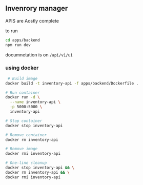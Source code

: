 ## Invenrory manager
APIS are Aostly complete 

to run 
```sh
cd apps/backend
npm run dev
```
documnetation is on `/api/v1/ui`

 ### using docker 

```sh
 # Build image
docker build -t inventory-api -f apps/backend/Dockerfile .

# Run container
docker run -d \
  --name inventory-api \
  -p 5000:5000 \
  inventory-api

# Stop container
docker stop inventory-api

# Remove container
docker rm inventory-api

# Remove image
docker rmi inventory-api

# One-line cleanup
docker stop inventory-api && \
docker rm inventory-api && \
docker rmi inventory-api
```
